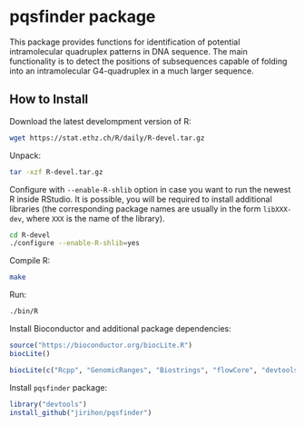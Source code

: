 # pqsfinder package

This package provides functions for identification of potential intramolecular quadruplex patterns in DNA sequence. The main functionality is to detect the positions of subsequences capable of folding into an intramolecular G4-quadruplex in a much larger sequence.

## How to Install

Download the latest develompment version of R:
```bash
wget https://stat.ethz.ch/R/daily/R-devel.tar.gz
```

Unpack:
```bash
tar -xzf R-devel.tar.gz
```

Configure with `--enable-R-shlib` option in case you want to run the newest R inside RStudio. It is possible, you will be required to install additional libraries (the corresponding package names are usually in the form `libXXX-dev`, where `XXX` is the name of the library).
```bash
cd R-devel
./configure --enable-R-shlib=yes
```

Compile R:
```bash
make
```

Run:
```bash
./bin/R
```

Install Bioconductor and additional package dependencies:
```R
source("https://bioconductor.org/biocLite.R")
biocLite()

biocLite(c("Rcpp", "GenomicRanges", "Biostrings", "flowCore", "devtools"))
```

Install `pqsfinder` package:
```R
library("devtools")
install_github("jirihon/pqsfinder")
```
